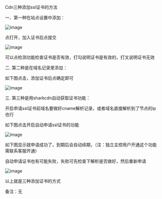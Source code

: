 Cdn三种添加ssl证书的方法

一、第一种在站点设置中添加：

![image](https://user-images.githubusercontent.com/90588289/133751334-d8196aea-c1c0-451d-a335-3e4b327cfdae.png)

点打开，加入证书后点提交

![image](https://user-images.githubusercontent.com/90588289/133751344-d555b34b-50b6-4fa5-a63c-f44b7ba3e68a.png)

可以点检测功能检查证书是否有效，打勾说明证书是有效的，打叉说明证书无效

二. 第二种是在域名记录里添加：

如下图点击，添加证书后点确定即可

![image](https://user-images.githubusercontent.com/90588289/133751358-61891461-df4a-467a-80e0-526160f901dc.png)

三. 第三种是用sharkcdn自动获取证书功能：

开启申请ssl证书前域名要做好cname解析记录，或者域名直接解析到了节点的ip也行

如下图点击开启自动申请ssl证书的功能

![image](https://user-images.githubusercontent.com/90588289/133751382-f5222a12-ab59-420f-9eaa-14b4f81a60d6.png)

如下图显示就申请成功了，到期后会自动续期，（注：独立主控用户开通这个功能需联系客服开通）

自动申请证书也有可能失败，失败可先检查下解析是否做好，然后重新申请

![image](https://user-images.githubusercontent.com/90588289/133751396-6df1d446-a0c0-4576-b5d1-99e866a5c390.png)

以上就是三种添加证书的方式

备注：无
